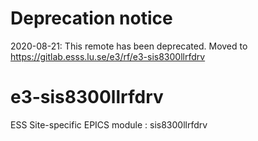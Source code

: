 # Deprecation notice

2020-08-21: This remote has been deprecated. Moved to https://gitlab.esss.lu.se/e3/rf/e3-sis8300llrfdrv

e3-sis8300llrfdrv  
======
ESS Site-specific EPICS module : sis8300llrfdrv

